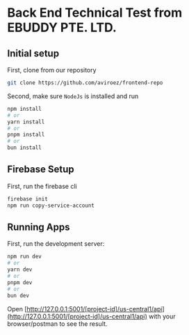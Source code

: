 # Back End Technical Test from EBUDDY PTE. LTD.

## Initial setup
First, clone from our repository
```bash
git clone https://github.com/aviroez/frontend-repo
```

Second, make sure `NodeJs` is installed and run 
```bash
npm install
# or
yarn install
# or
pnpm install
# or
bun install
```

## Firebase Setup

First, run the firebase cli
```bash
firebase init
npm run copy-service-account
```

## Running Apps

First, run the development server:

```bash
npm run dev
# or
yarn dev
# or
pnpm dev
# or
bun dev
```

Open [http://127.0.0.1:5001/[project-id]/us-central1/api](http://127.0.0.1:5001/[project-id]/us-central1/api) with your browser/postman to see the result.
